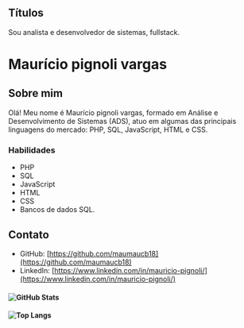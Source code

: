 ## Títulos

Sou  analista e desenvolvedor de sistemas, fullstack.

# Maurício pignoli vargas

## Sobre mim
Olá! Meu nome é Maurício pignoli vargas, formado em Análise e Desenvolvimento de Sistemas (ADS), atuo em algumas das principais linguagens do mercado: PHP, SQL, JavaScript, HTML e CSS.

### Habilidades

- PHP
- SQL
- JavaScript
- HTML
- CSS
- Bancos de dados SQL.

## Contato

- GitHub: [https://github.com/maumaucb18](https://github.com/maumaucb18)
- LinkedIn: [https://www.linkedin.com/in/mauricio-pignoli/](https://www.linkedin.com/in/mauricio-pignoli/)

#### ![GitHub Stats](https://github-readme-stats.vercel.app/api?username=maumaucb18&theme=transparent&bg_color=000&border_color=30A3DC&show_icons=true&icon_color=30A3DC&title_color=E94D5F&text_color=FFF)

#### ![Top Langs](https://github-readme-stats-git-masterrstaa-rickstaa.vercel.app/api/top-langs/?username=maumaucb18&layout=compact&bg_color=000&border_color=30A3DC&title_color=E94D5F&text_color=FFF)